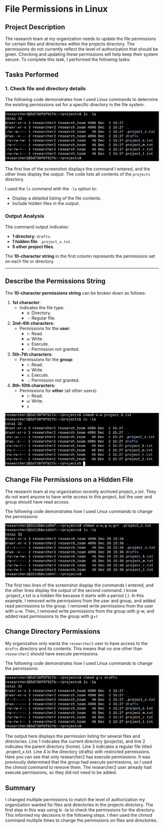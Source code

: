 # File Permissions in Linux

## **Project Description**
The research team at my organization needs to update the file permissions for certain files and directories within the projects directory. The permissions do not currently reflect the level of authorization that should be given. Checking and updating these permissions will help keep their system secure. To complete this task, I performed the following tasks:

## **Tasks Performed**
### 1. **Check file and directory details**

The following code demonstrates how I used Linux commands to determine the existing permissions set for a specific directory in the file system.

![Check file and directory details](https://github.com/theresia28/Cybernoob/raw/main/Linux%20and%20SQL/Check%20file%20and%20directory%20details.png)

The first line of the screenshot displays the command I entered, and the other lines display the output. The code lists all contents of the `projects` directory. 

I used the `ls` command with the `-la` option to:
- Display a detailed listing of the file contents.
- Include hidden files in the output.

### Output Analysis
The command output indicates:
- **1 directory**: `drafts`.
- **1 hidden file**: `.project_x.txt`.
- **5 other project files**.

The **10-character string** in the first column represents the permissions set on each file or directory.

---

## Describe the Permissions String

The **10-character permissions string** can be broken down as follows:

1. **1st character**:
   - Indicates the file type:
     - `d`: Directory.
     - `-`: Regular file.
2. **2nd-4th characters**:
   - Permissions for the **user**:
     - `r`: Read.
     - `w`: Write.
     - `x`: Execute.
     - `-`: Permission not granted.
3. **5th-7th characters**:
   - Permissions for the **group**:
     - `r`: Read.
     - `w`: Write.
     - `x`: Execute.
     - `-`: Permission not granted.
4. **8th-10th characters**:
   - Permissions for **other** (all other users):
     - `r`: Read.
     - `w`: Write.
     - `x`

![Check file and directory details](https://github.com/theresia28/Cybernoob/blob/f9525c5ba64dfce2583b370c67d32cc1a0a7f76f/Linux%20and%20SQL/Change%20file%20permissions.png)

## Change File Permissions on a Hidden File

The research team at my organization recently archived project_x.txt. They do not want anyone to have write access to this project, but the user and group should have read access. 

The following code demonstrates how I used Linux commands to change the permissions:

![Check file and directory details](https://github.com/theresia28/Cybernoob/blob/95ee8d9d4b276972d79cc3d45b8a63f4148941bc/Linux%20and%20SQL/Change%20file%20permissions%20on%20a%20hidden%20file.png)

The first two lines of the screenshot display the commands I entered, and the other lines display the output of the second command. I know .project_x.txt is a hidden file because it starts with a period (.). In this example, I removed write permissions from the user and group, and added read permissions to the group. I removed write permissions from the user with u-w. Then, I removed write permissions from the group with g-w, and added read permissions to the group with g+r. 

## Change Directory Permissions

My organization only wants the `researcher2` user to have access to the `drafts` directory and its contents. This means that no one other than `researcher2` should have execute permissions.

The following code demonstrates how I used Linux commands to change the permissions:

![Check file and directory details](https://github.com/theresia28/Cybernoob/blob/213cf7235b56859ddc4da9644e244a47acc0405b/Linux%20and%20SQL/Change%20directory%20permissions.png)

The output here displays the permission listing for several files and directories. Line 1 indicates the current directory (projects), and line 2 indicates the parent directory (home). Line 3 indicates a regular file titled .project_x.txt. Line 4 is the directory (drafts) with restricted permissions. Here you can see that only researcher2 has execute permissions.  It was previously determined that the group had execute permissions, so I used the chmod command to remove them. The researcher2 user already had execute permissions, so they did not need to be added.

## Summary

I changed multiple permissions to match the level of authorization my organization wanted for files and directories in the projects directory. The first step in this was using ls -la to check the permissions for the directory. This informed my decisions in the following steps. I then used the chmod command multiple times to change the permissions on files and directories.

